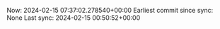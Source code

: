 Now: 2024-02-15 07:37:02.278540+00:00 Earliest commit since sync: None Last sync: 2024-02-15 00:50:52+00:00
